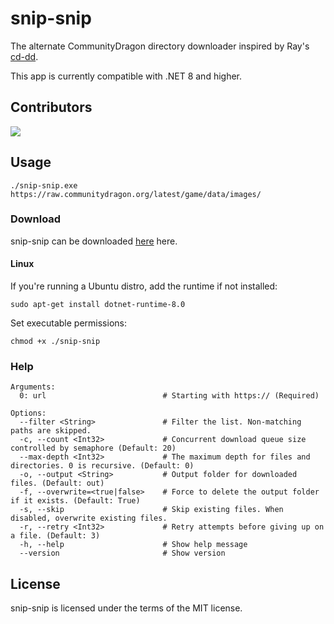 # snip-snip

The alternate CommunityDragon directory downloader inspired by Ray's [cd-dd](https://github.com/Hi-Ray/cd-dd/).

This app is currently compatible with .NET 8 and higher.

## Contributors

<a href="https://github.com/BlossomiShymae/snip-snip/graphs/contributors">
  <img src="https://contrib.rocks/image?repo=BlossomiShymae/snip-snip" />
</a>

## Usage

`./snip-snip.exe https://raw.communitydragon.org/latest/game/data/images/`

### Download

snip-snip can be downloaded [here](https://github.com/BlossomiShymae/snip-snip/releases) here.

#### Linux

If you're running a Ubuntu distro, add the runtime if not installed:

```sudo apt-get install dotnet-runtime-8.0```

Set executable permissions:

```chmod +x ./snip-snip```

### Help

```shell
Arguments:
  0: url                          # Starting with https:// (Required)

Options:
  --filter <String>               # Filter the list. Non-matching paths are skipped.
  -c, --count <Int32>             # Concurrent download queue size controlled by semaphore (Default: 20)
  --max-depth <Int32>             # The maximum depth for files and directories. 0 is recursive. (Default: 0)
  -o, --output <String>           # Output folder for downloaded files. (Default: out)
  -f, --overwrite=<true|false>    # Force to delete the output folder if it exists. (Default: True)
  -s, --skip                      # Skip existing files. When disabled, overwrite existing files.
  -r, --retry <Int32>             # Retry attempts before giving up on a file. (Default: 3)
  -h, --help                      # Show help message
  --version                       # Show version
```

## License

snip-snip is licensed under the terms of the MIT license.
